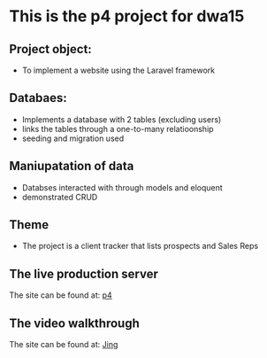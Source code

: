 # This is the p4 project for dwa15

## Project object:
+ To implement a website using the Laravel framework

## Databaes:
+ Implements a database with 2 tables (excluding users)
+ links the tables through a one-to-many relatioonship
+ seeding and migration used

## Maniupatation of data
+ Databses interacted with through models and eloquent
+ demonstrated CRUD

## Theme
+ The project is a client tracker that lists prospects and Sales Reps

## The live production server
The site can be found at: [p4](http://p4.terrywebdev.me/)

## The video walkthrough
The site can be found at: [Jing](http://www.screencast.com/t/9qvNkcFDeUmT)


